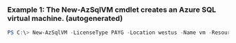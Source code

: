 ### Example 1: The New-AzSqlVM cmdlet creates an Azure SQL virtual machine. (autogenerated)
```powershell
PS C:\> New-AzSqlVM -LicenseType PAYG -Location westus -Name vm -ResourceGroupName ResourceGroup01 -SqlManagementType {SqlManagementType}
```

